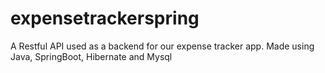# expensetrackerspring
 A Restful API used as a backend for our expense tracker app. Made using Java, SpringBoot, Hibernate and Mysql
